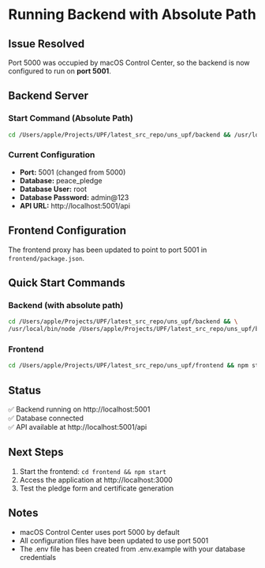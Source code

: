 # Running Backend with Absolute Path

## Issue Resolved

Port 5000 was occupied by macOS Control Center, so the backend is now configured to run on **port 5001**.

## Backend Server

### Start Command (Absolute Path)

```bash
cd /Users/apple/Projects/UPF/latest_src_repo/uns_upf/backend && /usr/local/bin/node /Users/apple/Projects/UPF/latest_src_repo/uns_upf/backend/server.js
```

### Current Configuration

- **Port:** 5001 (changed from 5000)
- **Database:** peace_pledge
- **Database User:** root
- **Database Password:** admin@123
- **API URL:** http://localhost:5001/api

## Frontend Configuration

The frontend proxy has been updated to point to port 5001 in `frontend/package.json`.

## Quick Start Commands

### Backend (with absolute path)

```bash
cd /Users/apple/Projects/UPF/latest_src_repo/uns_upf/backend && \
/usr/local/bin/node /Users/apple/Projects/UPF/latest_src_repo/uns_upf/backend/server.js
```

### Frontend

```bash
cd /Users/apple/Projects/UPF/latest_src_repo/uns_upf/frontend && npm start
```

## Status

✅ Backend running on http://localhost:5001  
✅ Database connected  
✅ API available at http://localhost:5001/api

## Next Steps

1. Start the frontend: `cd frontend && npm start`
2. Access the application at http://localhost:3000
3. Test the pledge form and certificate generation

## Notes

- macOS Control Center uses port 5000 by default
- All configuration files have been updated to use port 5001
- The .env file has been created from .env.example with your database credentials
